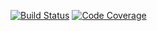 [![Build Status](https://travis-ci.com/kamilrogowski/emoji-jpa-converter.svg?branch=master)](https://travis-ci.com/kamilrogowski/emoji-jpa-converter)
[![Code Coverage](https://codecov.io/github/kamilrogowski/emoji-jpa-converter.svg/coverage.svg)](https://codecov.io/gh/kamilrogowski/emoji-jpa-converter)

